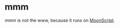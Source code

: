 mmm
===
mmm is not the www, because it runs on [MoonScript][moonscript].

[moonscript]: https://moonscript.org/
